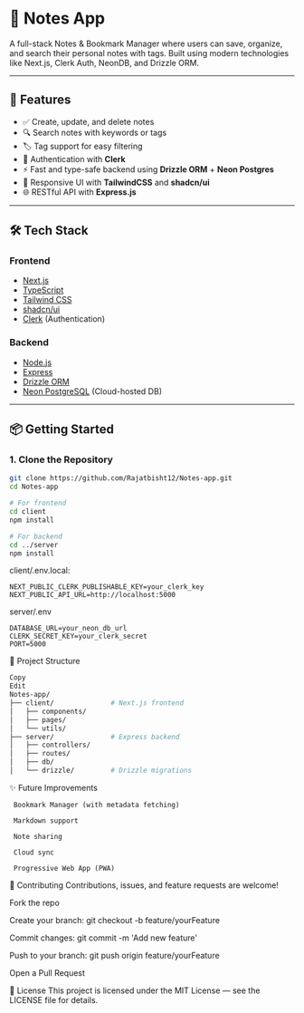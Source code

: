 # 📝 Notes App

A full-stack Notes & Bookmark Manager where users can save, organize, and search their personal notes with tags. Built using modern technologies like Next.js, Clerk Auth, NeonDB, and Drizzle ORM.

---

## 🚀 Features

- ✅ Create, update, and delete notes
- 🔍 Search notes with keywords or tags
- 🏷️ Tag support for easy filtering
- 🔐 Authentication with **Clerk**
- ⚡ Fast and type-safe backend using **Drizzle ORM** + **Neon Postgres**
- 🎨 Responsive UI with **TailwindCSS** and **shadcn/ui**
- 🌐 RESTful API with **Express.js**

---

## 🛠 Tech Stack

### Frontend
- [Next.js](https://nextjs.org/)
- [TypeScript](https://www.typescriptlang.org/)
- [Tailwind CSS](https://tailwindcss.com/)
- [shadcn/ui](https://ui.shadcn.com)
- [Clerk](https://clerk.com) (Authentication)

### Backend
- [Node.js](https://nodejs.org/)
- [Express](https://expressjs.com/)
- [Drizzle ORM](https://orm.drizzle.team/)
- [Neon PostgreSQL](https://neon.tech/) (Cloud-hosted DB)

---

## 📦 Getting Started

### 1. Clone the Repository

```bash
git clone https://github.com/Rajatbisht12/Notes-app.git
cd Notes-app

# For frontend
cd client
npm install

# For backend
cd ../server
npm install
```

client/.env.local:
```
NEXT_PUBLIC_CLERK_PUBLISHABLE_KEY=your_clerk_key
NEXT_PUBLIC_API_URL=http://localhost:5000
```

server/.env

```
DATABASE_URL=your_neon_db_url
CLERK_SECRET_KEY=your_clerk_secret
PORT=5000
```

📁 Project Structure
```bash
Copy
Edit
Notes-app/
├── client/              # Next.js frontend
│   ├── components/
│   ├── pages/
│   └── utils/
├── server/              # Express backend
│   ├── controllers/
│   ├── routes/
│   ├── db/
│   └── drizzle/         # Drizzle migrations
```

✨ Future Improvements
```
 Bookmark Manager (with metadata fetching)

 Markdown support

 Note sharing

 Cloud sync

 Progressive Web App (PWA)
```


🤝 Contributing
Contributions, issues, and feature requests are welcome!

Fork the repo

Create your branch: git checkout -b feature/yourFeature

Commit changes: git commit -m 'Add new feature'

Push to your branch: git push origin feature/yourFeature

Open a Pull Request

📄 License
This project is licensed under the MIT License — see the LICENSE file for details.

